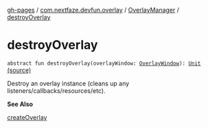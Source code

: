 [gh-pages](../../index.md) / [com.nextfaze.devfun.overlay](../index.md) / [OverlayManager](index.md) / [destroyOverlay](./destroy-overlay.md)

# destroyOverlay

`abstract fun destroyOverlay(overlayWindow: `[`OverlayWindow`](../-overlay-window/index.md)`): `[`Unit`](https://kotlinlang.org/api/latest/jvm/stdlib/kotlin/-unit/index.html) [(source)](https://github.com/NextFaze/dev-fun/tree/master/devfun/src/main/java/com/nextfaze/devfun/overlay/Overlays.kt#L102)

Destroy an overlay instance (cleans up any listeners/callbacks/resources/etc).

**See Also**

[createOverlay](create-overlay.md)


